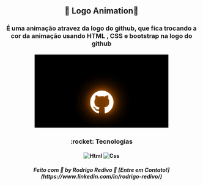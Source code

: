 ###### <h2 align="center">🚀 Logo Animation🚀</h2>

<h3 align="center">É uma animação atravez da logo do github, que fica trocando a cor da animação usando HTML , CSS e bootstrap na logo do github</h3>

<h4 align="center">
    <img alt="logo-Animation" title="Logo Animation" src="https://raw.githubusercontent.com/RodrigoRedivo/logo-Animation/master/assets/logo-Animation.gif" width="350px" />
</h4>

<h3 align="center"> 
	:rocket: Tecnologias 
</h3>

<h4 align="center">
  <img alt="Html" title="Html" src="https://cdn.pixabay.com/photo/2017/08/05/11/16/logo-2582748_960_720.png" width="80px" />
  <img alt="Css" title="Css" src="https://cdn.pixabay.com/photo/2017/08/05/11/16/logo-2582747_960_720.png" width="80px" />
</h4>

<h5 align="center"> 
Feito com 💜 by Rodrigo Redivo 🤝 [Entre em Contato!](https://www.linkedin.com/in/rodrigo-redivo/)
</h5>
